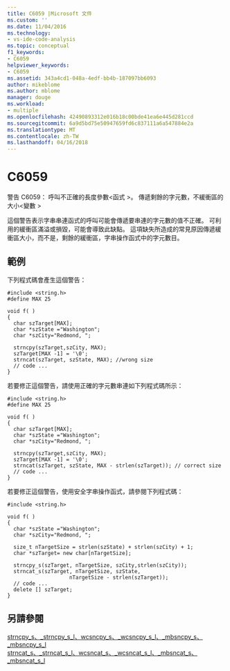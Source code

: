 ```yaml
---
title: C6059 |Microsoft 文件
ms.custom: ''
ms.date: 11/04/2016
ms.technology:
- vs-ide-code-analysis
ms.topic: conceptual
f1_keywords:
- C6059
helpviewer_keywords:
- C6059
ms.assetid: 343a4cd1-048a-4edf-bb4b-187097bb6093
author: mikeblome
ms.author: mblome
manager: douge
ms.workload:
- multiple
ms.openlocfilehash: 42490893312e016b18c00bde41ea6e445d281ccd
ms.sourcegitcommit: 6a9d5bd75e50947659fd6c837111a6a547884e2a
ms.translationtype: MT
ms.contentlocale: zh-TW
ms.lasthandoff: 04/16/2018
---
```

# <a name="c6059"></a>C6059
警告 C6059： 呼叫不正確的長度參數\<函式 >。 傳遞剩餘的字元數，不緩衝區的大小\<變數 >  
  
 這個警告表示字串串連函式的呼叫可能會傳遞要串連的字元數的值不正確。 可利用的緩衝區滿溢或損毀，可能會導致此缺點。 這項缺失所造成的常見原因傳遞緩衝區大小，而不是，剩餘的緩衝區，字串操作函式中的字元數目。  
  
## <a name="example"></a>範例  
 下列程式碼會產生這個警告：  
  
```  
#include <string.h>  
#define MAX 25  
  
void f( )  
{  
  char szTarget[MAX];  
  char *szState ="Washington";  
  char *szCity="Redmond, ";  
  
  strncpy(szTarget,szCity, MAX);  
  szTarget[MAX -1] = '\0';  
  strncat(szTarget, szState, MAX); //wrong size   
  // code ...                                   
}  
```  
  
 若要修正這個警告，請使用正確的字元數串連如下列程式碼所示：  
  
```  
#include <string.h>  
#define MAX 25  
  
void f( )  
{  
  char szTarget[MAX];  
  char *szState ="Washington";  
  char *szCity="Redmond, ";  
  
  strncpy(szTarget,szCity, MAX);  
  szTarget[MAX -1] = '\0';  
  strncat(szTarget, szState, MAX - strlen(szTarget)); // correct size   
  // code ...                                   
}  
```  
  
 若要修正這個警告，使用安全字串操作函式，請參閱下列程式碼：  
  
```  
#include <string.h>  
  
void f( )  
{  
  char *szState ="Washington";  
  char *szCity="Redmond, ";  
  
  size_t nTargetSize = strlen(szState) + strlen(szCity) + 1;  
  char *szTarget= new char[nTargetSize];  
  
  strncpy_s(szTarget, nTargetSize, szCity,strlen(szCity));  
  strncat_s(szTarget, nTargetSize, szState,  
                    nTargetSize - strlen(szTarget));  
  // code ...  
  delete [] szTarget;  
}  
```  
  
## <a name="see-also"></a>另請參閱  
 [strncpy_s、_strncpy_s_l、wcsncpy_s、_wcsncpy_s_l、_mbsncpy_s、_mbsncpy_s_l](/cpp/c-runtime-library/reference/strncpy-s-strncpy-s-l-wcsncpy-s-wcsncpy-s-l-mbsncpy-s-mbsncpy-s-l)   
 [strncat_s、_strncat_s_l、wcsncat_s、_wcsncat_s_l、_mbsncat_s、_mbsncat_s_l](/cpp/c-runtime-library/reference/strncat-s-strncat-s-l-wcsncat-s-wcsncat-s-l-mbsncat-s-mbsncat-s-l)